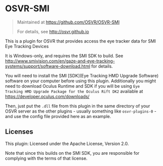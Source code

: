 # OSVR-SMI 
> Maintained at <https://github.com/OSVR/OSVR-SMI>
>
> For details, see <http://osvr.github.io>

This is a plugin for OSVR that provides access the eye tracker data for SMI Eye Tracking Devices

It is Windows-only, and requires the SMI SDK to build. See <http://www.smivision.com/en/gaze-and-eye-tracking-systems/support/software-download.html> for details.

You will need to install the SMI [SDK](Eye Tracking HMD Upgrade Software) software on your computer before using this plugin. Additionally you might need to download Oculus Runtime and SDK if you will be using `Eye Tracking HMD Upgrade Package for the Oculus Rift DK2` available at <https://developer.oculus.com/downloads/>

Then, just put the `.dll` file from this plugin in the same directory of your OSVR server as the other plugins - usually something like `osvr-plugins-0` - and use the config file provided here as an example.


## Licenses
This plugin: Licensed under the Apache License, Version 2.0.

Note that since this builds on the SMI SDK, you are responsible for complying with the terms of that license.

